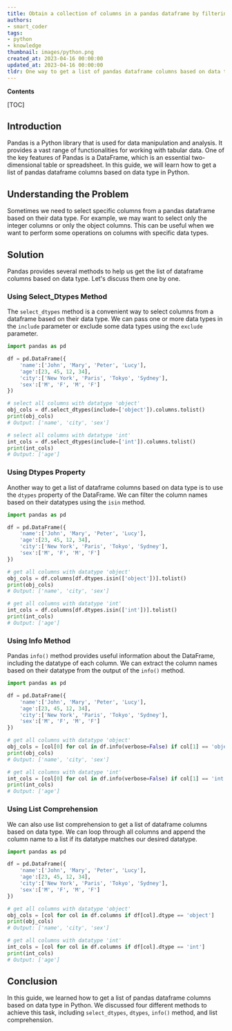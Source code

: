 ```yaml
---
title: Obtain a collection of columns in a pandas dataframe by filtering their data type
authors:
- smart_coder
tags:
- python
- knowledge
thumbnail: images/python.png
created_at: 2023-04-16 00:00:00
updated_at: 2023-04-16 00:00:00
tldr: One way to get a list of pandas dataframe columns based on data type is to use the select\_dtypes() method.
---
```


**Contents**

[TOC]

## Introduction
Pandas is a Python library that is used for data manipulation and analysis. It provides a vast range of functionalities for working with tabular data. One of the key features of Pandas is a DataFrame, which is an essential two-dimensional table or spreadsheet. In this guide, we will learn how to get a list of pandas dataframe columns based on data type in Python.

## Understanding the Problem
Sometimes we need to select specific columns from a pandas dataframe based on their data type. For example, we may want to select only the integer columns or only the object columns. This can be useful when we want to perform some operations on columns with specific data types.

## Solution
Pandas provides several methods to help us get the list of dataframe columns based on data type. Let's discuss them one by one.

### Using Select_Dtypes Method
The `select_dtypes` method is a convenient way to select columns from a dataframe based on their data type. We can pass one or more data types in the `include` parameter or exclude some data types using the `exclude` parameter.

```python
import pandas as pd

df = pd.DataFrame({
    'name':['John', 'Mary', 'Peter', 'Lucy'],
    'age':[23, 45, 12, 34],
    'city':['New York', 'Paris', 'Tokyo', 'Sydney'],
    'sex':['M', 'F', 'M', 'F']
})

# select all columns with datatype 'object'
obj_cols = df.select_dtypes(include=['object']).columns.tolist()
print(obj_cols)
# Output: ['name', 'city', 'sex']

# select all columns with datatype 'int'
int_cols = df.select_dtypes(include=['int']).columns.tolist()
print(int_cols)
# Output: ['age']
```

### Using Dtypes Property
Another way to get a list of dataframe columns based on data type is to use the `dtypes` property of the DataFrame. We can filter the column names based on their datatypes using the `isin` method.

```python
import pandas as pd

df = pd.DataFrame({
    'name':['John', 'Mary', 'Peter', 'Lucy'],
    'age':[23, 45, 12, 34],
    'city':['New York', 'Paris', 'Tokyo', 'Sydney'],
    'sex':['M', 'F', 'M', 'F']
})

# get all columns with datatype 'object'
obj_cols = df.columns[df.dtypes.isin(['object'])].tolist()
print(obj_cols)
# Output: ['name', 'city', 'sex']

# get all columns with datatype 'int'
int_cols = df.columns[df.dtypes.isin(['int'])].tolist()
print(int_cols)
# Output: ['age']
```

### Using Info Method
Pandas `info()` method provides useful information about the DataFrame, including the datatype of each column. We can extract the column names based on their datatype from the output of the `info()` method.

```python
import pandas as pd

df = pd.DataFrame({
    'name':['John', 'Mary', 'Peter', 'Lucy'],
    'age':[23, 45, 12, 34],
    'city':['New York', 'Paris', 'Tokyo', 'Sydney'],
    'sex':['M', 'F', 'M', 'F']
})

# get all columns with datatype 'object'
obj_cols = [col[0] for col in df.info(verbose=False) if col[1] == 'object']
print(obj_cols)
# Output: ['name', 'city', 'sex']

# get all columns with datatype 'int'
int_cols = [col[0] for col in df.info(verbose=False) if col[1] == 'int']
print(int_cols)
# Output: ['age']
```

### Using List Comprehension
We can also use list comprehension to get a list of dataframe columns based on data type. We can loop through all columns and append the column name to a list if its datatype matches our desired datatype.

```python
import pandas as pd

df = pd.DataFrame({
    'name':['John', 'Mary', 'Peter', 'Lucy'],
    'age':[23, 45, 12, 34],
    'city':['New York', 'Paris', 'Tokyo', 'Sydney'],
    'sex':['M', 'F', 'M', 'F']
})

# get all columns with datatype 'object'
obj_cols = [col for col in df.columns if df[col].dtype == 'object']
print(obj_cols)
# Output: ['name', 'city', 'sex']

# get all columns with datatype 'int'
int_cols = [col for col in df.columns if df[col].dtype == 'int']
print(int_cols)
# Output: ['age']
```

## Conclusion
In this guide, we learned how to get a list of pandas dataframe columns based on data type in Python. We discussed four different methods to achieve this task, including `select_dtypes`, `dtypes`, `info()` method, and list comprehension.
